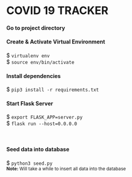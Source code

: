 # COVID 19 TRACKER

#### Go to project directory

#### Create & Activate Virtual Environment
$ `virtualenv env`  
$ `source env/bin/activate`


#### Install dependencies
$ `pip3 install -r requirements.txt`



#### Start Flask Server
$ `export FLASK_APP=server.py`  
$ `flask run --host=0.0.0.0`

<br>

#### Seed data into database
$ `python3 seed.py`  
<sub>**Note:** Will take a while to insert all data into the database</sub>